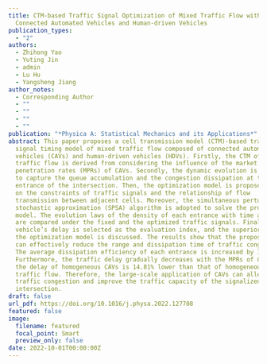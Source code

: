 ```yaml
---
title: CTM-based Traffic Signal Optimization of Mixed Traffic Flow with
  Connected Automated Vehicles and Human-driven Vehicles
publication_types:
  - "2"
authors:
  - Zhihong Yao
  - Yuting Jin
  - admin
  - Lu Hu
  - Yangsheng Jiang
author_notes:
  - Corresponding Author
  - ""
  - ""
  - ""
  - ""
publication: "*Physica A: Statistical Mechanics and its Applications*"
abstract: This paper proposes a cell transmission model (CTM)-based traffic
  signal timing model of mixed traffic flow composed of connected automated
  vehicles (CAVs) and human-driven vehicles (HDVs). Firstly, the CTM of mixed
  traffic flow is derived from considering the influence of the market
  penetration rates (MPRs) of CAVs. Secondly, the dynamic evolution is developed
  to capture the queue accumulation and the congestion dissipation at the
  entrance of the intersection. Then, the optimization model is proposed based
  on the constraints of traffic signals and the relationship of flow
  transmission between adjacent cells. Moreover, the simultaneous perturbation
  stochastic approximation (SPSA) algorithm is adopted to solve the proposed
  model. The evolution laws of the density of each entrance with time and space
  are compared under the fixed and the optimized traffic signals. Finally, the
  vehicle’s delay is selected as the evaluation index, and the superiority of
  the optimization model is discussed. The results show that the proposed model
  can effectively reduce the range and dissipation time of traffic congestion.
  The average dissipation efficiency of each entrance is increased by 11.11%.
  Furthermore, the traffic delay gradually decreases with the MPRs of CAVs, and
  the delay of homogeneous CAVs is 14.81% lower than that of homogeneous HDVs
  traffic flow. Therefore, the large-scale application of CAVs can alleviate
  traffic congestion and improve the traffic capacity of the signalized
  intersection.
draft: false
url_pdf: https://doi.org/10.1016/j.physa.2022.127708
featured: false
image:
  filename: featured
  focal_point: Smart
  preview_only: false
date: 2022-10-01T00:00:00Z
---
```

